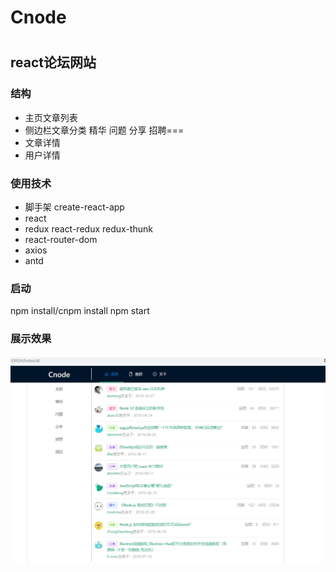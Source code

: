 ﻿# Cnode
 #
##  react论坛网站 ##
###  结构  ###
+ 主页文章列表 
+ 侧边栏文章分类 精华 问题 分享 招聘===
+ 文章详情
+ 用户详情

###  使用技术  ###
+ 脚手架 create-react-app
+ react 
+ redux react-redux redux-thunk 
+ react-router-dom
+ axios
+ antd
### 启动 ###
npm install/cnpm install
npm start


###  展示效果  ###
![alt text](page.png "title text")


